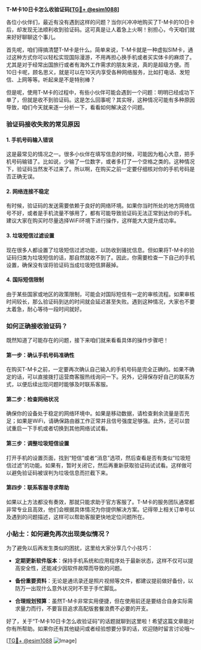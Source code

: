 **T-M卡10日卡怎么收验证码[[TG💪+ @esim1088](https://t.me/s/esim1088)]**

各位小伙伴们，最近有没有遇到这样的问题？当你兴冲冲地购买了T-M卡的10日卡后，却发现无法顺利收到验证码。这可真是让人着急上火啊！别担心，今天咱们就来好好聊聊这个事儿。

首先呢，咱们得搞清楚T-M卡是什么。简单来说，T-M卡就是一种虚拟SIM卡，通过这种方式你可以轻松实现国际漫游，不用再担心换手机或者买实体卡的麻烦了。尤其是对于经常出国旅行或者有海外工作需求的朋友来说，真的是超级方便。而10日卡呢，顾名思义，就是可以在10天内享受各种网络服务，比如打电话、发短信、上网等等。听起来是不是特别棒？

但是呢，使用T-M卡的过程中，有些小伙伴可能会遇到一个问题：明明已经成功下单了，但就是收不到验证码。这是怎么回事呢？其实呀，这种情况可能有多种原因导致，咱们今天就来逐一分析一下，看看如何解决这个问题。

### 验证码接收失败的常见原因

#### 1. 手机号码输入错误
这是最常见的情况之一。很多小伙伴在填写信息的时候，可能因为粗心大意，把手机号码输错了。比如说，少输了一位数字，或者多打了一个空格之类的。这种情况下，验证码当然发不过来了。所以啊，在购买之前一定要仔细核对你的手机号码是否正确无误。

#### 2. 网络连接不稳定
有时候，验证码的发送需要依赖于良好的网络环境。如果你当时所处的地方网络信号不好，或者是手机流量不够用了，都有可能导致验证码无法正常到达你的手机。建议大家在购买时尽量选择WiFi环境下进行操作，这样能大大提升成功率。

#### 3. 垃圾短信过滤设置
现在很多人都设置了垃圾短信过滤功能，以防收到骚扰信息。但如果将T-M卡的验证码归类为垃圾短信的话，那自然就收不到了。因此，你需要检查一下自己的手机设置，确保没有误将验证码当成垃圾短信屏蔽掉。

#### 4. 国际短信限制
由于某些国家或地区的政策限制，可能会对国际短信有一定的审核流程。如果审核时间较长，那么验证码到达的时间就会延迟甚至失败。遇到这种情况，大家也不要太着急，耐心等待一段时间就好。

### 如何正确接收验证码？

既然知道了可能存在的问题，接下来咱们就来看看具体的操作步骤吧！

#### 第一步：确认手机号码准确性
在购买T-M卡之前，一定要再次确认自己输入的手机号码是完全正确的。如果不确定的话，可以直接拨打运营商客服热线询问一下。另外，记得保存好自己的联系方式，以便后续出现问题时能够及时联系客服。

#### 第二步：检查网络状况
确保你的设备处于稳定的网络环境中。如果是移动数据，请检查剩余流量是否充足；如果是WiFi，请确保路由器工作正常并且信号强度足够强。此外，还可以尝试重启一下手机或者切换到其他网络试试看。

#### 第三步：调整垃圾短信设置
打开手机的设置页面，找到“短信”或者“消息”选项，然后查看是否有类似“垃圾短信过滤”的功能。如果有，暂时关闭它，然后再重新获取验证码试试看。这样做可以避免验证码被误判为垃圾信息而拦截下来。

#### 第四步：联系客服寻求帮助
如果以上方法都没有奏效，那就只能求助于官方客服了。T-M卡的服务团队通常都非常专业且高效，他们会根据具体情况为你提供解决方案。记得带上相关订单号以及遇到的问题描述，这样可以帮助客服更快地定位问题所在。

### 小贴士：如何避免再次出现类似情况？

为了避免以后再发生类似的困扰，这里给大家分享几个小技巧：

- **定期更新软件版本**：保持手机系统和应用程序处于最新状态，这样不仅可以提高安全性，还能减少因软件故障而导致的问题。
  
- **备份重要资料**：无论是通讯录还是照片视频等文件，都建议提前做好备份，以防万一出现什么意外状况时不至于手忙脚乱。

- **合理规划预算**：虽然T-M卡非常实用便捷，但在使用前还是要结合自身实际需求量力而行，不要盲目追求高配版套餐浪费不必要的开支。

好了，关于“T-M卡10日卡怎么收验证码”的话题就聊到这里啦！希望这篇文章能对你有所帮助。如果你还有其他疑问或者经验想要分享的话，欢迎随时留言讨论哦～

[[TG💪+ @esim1088](https://t.me/s/esim1088) ![Image](https://i.postimg.cc/4NQfJmqS/Snipaste-2025-05-13-00-14-12.png)]